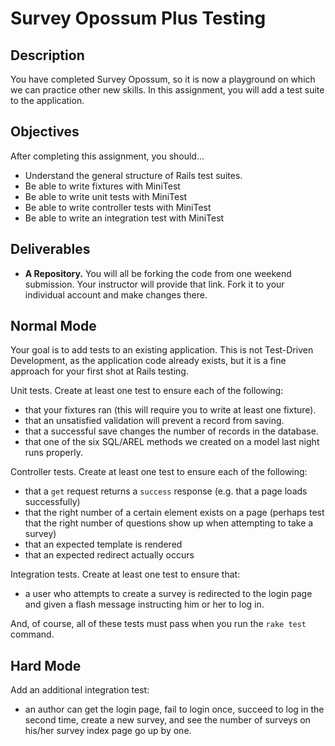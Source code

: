 # Survey Opossum Plus Testing

## Description

You have completed Survey Opossum, so it is now a playground on which we can practice other new skills.  In this assignment, you will add a test suite to the application.

## Objectives

After completing this assignment, you should...

* Understand the general structure of Rails test suites.
* Be able to write fixtures with MiniTest
* Be able to write unit tests with MiniTest
* Be able to write controller tests with MiniTest
* Be able to write an integration test with MiniTest

## Deliverables

* **A Repository.** You will all be forking the code from one weekend submission.  Your instructor will provide that link.  Fork it to your individual account and make changes there.

## Normal Mode

Your goal is to add tests to an existing application.  This is not Test-Driven Development, as the application code already exists, but it is a fine approach for your first shot at Rails testing.

Unit tests.  Create at least one test to ensure each of the following:

* that your fixtures ran (this will require you to write at least one fixture).
* that an unsatisfied validation will prevent a record from saving.
* that a successful save changes the number of records in the database.
* that one of the six SQL/AREL methods we created on a model last night runs properly.

Controller tests.  Create at least one test to ensure each of the following:

* that a `get` request returns a `success` response (e.g. that a page loads successfully)
* that the right number of a certain element exists on a page (perhaps test that the right number of questions show up when attempting to take a survey)
* that an expected template is rendered
* that an expected redirect actually occurs

Integration tests.  Create at least one test to ensure that:

* a user who attempts to create a survey is redirected to the login page and given a flash message instructing him or her to log in.

And, of course, all of these tests must pass when you run the `rake test` command.

## Hard Mode

Add an additional integration test:

* an author can get the login page, fail to login once, succeed to log in the second time, create a new survey, and see the number of surveys on his/her survey index page go up by one.
